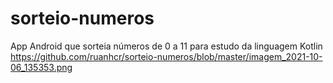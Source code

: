 # sorteio-numeros
App Android que sorteia números de 0 a 11 para estudo da linguagem Kotlin
https://github.com/ruanhcr/sorteio-numeros/blob/master/imagem_2021-10-06_135353.png
